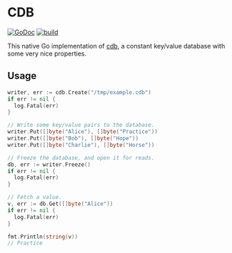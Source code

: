 CDB
===

[![GoDoc](https://godoc.org/github.com/colinmarc/cdb/web?status.svg)](https://godoc.org/github.com/colinmarc/hdfs/web) [![build](https://travis-ci.org/colinmarc/cdb.svg?branch=master)](https://travis-ci.org/colinmarc/hdfs)

This native Go implementation of [cdb][1], a constant key/value database with
some very nice properties.

[1]: http://cr.yp.to/cdb.html.

Usage
-----

```go
writer, err := cdb.Create("/tmp/example.cdb")
if err != nil {
  log.Fatal(err)
}

// Write some key/value pairs to the database.
writer.Put([]byte("Alice"), []byte("Practice"))
writer.Put([]byte("Bob"), []byte("Hope"))
writer.Put([]byte("Charlie"), []byte("Horse"))

// Freeze the database, and open it for reads.
db, err := writer.Freeze()
if err != nil {
  log.Fatal(err)
}

// Fetch a value.
v, err := db.Get([]byte("Alice"))
if err != nil {
  log.Fatal(err)
}

fmt.Println(string(v))
// Practice
```
